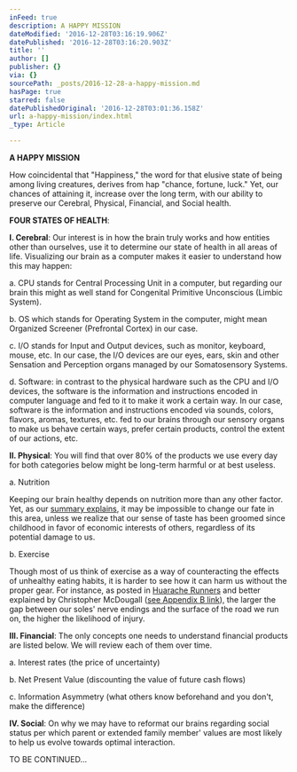 ```yaml
---
inFeed: true
description: A HAPPY MISSION
dateModified: '2016-12-28T03:16:19.906Z'
datePublished: '2016-12-28T03:16:20.903Z'
title: ''
author: []
publisher: {}
via: {}
sourcePath: _posts/2016-12-28-a-happy-mission.md
hasPage: true
starred: false
datePublishedOriginal: '2016-12-28T03:01:36.158Z'
url: a-happy-mission/index.html
_type: Article

---
```

**A HAPPY MISSION**

How coincidental that "Happiness," the word for that elusive state of being among living creatures, derives from hap "chance, fortune, luck." Yet, our chances of attaining it, increase over the long term, with our ability to preserve our Cerebral, Physical, Financial, and Social health.

**FOUR STATES OF HEALTH**:

**I. Cerebral**: Our interest is in how the brain truly works and how entities other than ourselves, use it to determine our state of health in all areas of life. Visualizing our brain as a computer makes it easier to understand how this may happen:

a. CPU stands for Central Processing Unit in a computer, but regarding our brain this might as well stand for Congenital Primitive Unconscious (Limbic System).

b. OS which stands for Operating System in the computer, might mean Organized Screener (Prefrontal Cortex) in our case.

c. I/O stands for Input and Output devices, such as monitor, keyboard, mouse, etc. In our case, the I/O devices are our eyes, ears, skin and other Sensation and Perception organs managed by our Somatosensory Systems.

d. Software: in contrast to the physical hardware such as the CPU and I/O devices, the software is the information and instructions encoded in computer language and fed to it to make it work a certain way. In our case, software is the information and instructions encoded via sounds, colors, flavors, aromas, textures, etc. fed to our brains through our sensory organs to make us behave certain ways, prefer certain products, control the extent of our actions, etc.

**II. Physical**: You will find that over 80% of the products we use every day for both categories below might be long-term harmful or at best useless.

a. Nutrition

Keeping our brain healthy depends on nutrition more than any other factor. Yet, as our [summary explains][0], it may be impossible to change our fate in this area, unless we realize that our sense of taste has been groomed since childhood in favor of economic interests of others, regardless of its potential damage to us.

b. Exercise

Though most of us think of exercise as a way of counteracting the effects of unhealthy eating habits, it is harder to see how it can harm us without the proper gear. For instance, as posted in [Huarache Runners][1] and better explained by Christopher McDougall ([see Appendix B link][0]), the larger the gap between our soles' nerve endings and the surface of the road we run on, the higher the likelihood of injury.

**III. Financial**: The only concepts one needs to understand financial products are listed below. We will review each of them over time.

a. Interest rates (the price of uncertainty)

b. Net Present Value (discounting the value of future cash flows)

c. Information Asymmetry (what others know beforehand and you don't, make the difference)

**IV. Social**: On why we may have to reformat our brains regarding social status per which parent or extended family member' values are most likely to help us evolve towards optimal interaction.

TO BE CONTINUED...

[0]: http://www.infoasy.com/2016/07/hack-matrix_29.html
[1]: https://www.strava.com/clubs/huarache-runners